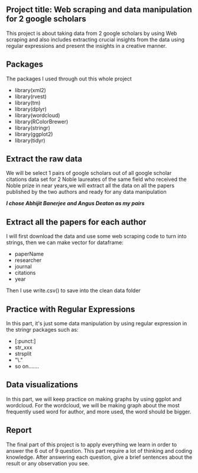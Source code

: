## Project title: Web scraping and data manipulation for 2 google scholars
This project is about taking data from 2 google scholars by using Web scraping and also includes extracting crucial insights from the data using regular expressions and present the insights in a creative manner.

## Packages 
The packages I used through out this whole project
 
 - library(xml2)
 - library(rvest)
 - library(tm)
 - library(dplyr)
 - library(wordcloud)
 - library(RColorBrewer)
 - library(stringr)
 - library(ggplot2)
 - library(tidyr)

## Extract the raw data
We will be select 1 pairs of google scholars out of all google scholar citations data set for 2 Noble laureates of the same field who received the Noble prize in near years,we will extract all the data on all the papers published by the two authors and ready for any data manipulation

***I chose Abhijit Banerjee and Angus Deaton as my pairs***

## Extract all the papers for each author
I will first download the data and use some web scraping code to turn into strings,
then we can make vector for dataframe:

 - paperName
 - researcher
 - journal
 - citations
 - year
 
 Then I use write.csv() to save into the clean data folder

## Practice with Regular Expressions
In this part, it's just some data manipulation by using regular expression in the stringr packages such as: 

 - [:punct:]
 - str_xxx
 - strsplit
 - "\\."
 - so on.......

## Data visualizations
In this part, we will keep practice on making graphs by using ggplot and wordcloud. For the wordcloud, we will be making graph about the most frequently used word for author, and more used, the word should be bigger.

## Report
The final part of this project is to apply everything we learn in order to answer the 6 out of 9 question. This part require a lot of thinking and coding knowledge. After answering each question, give a brief sentences about the result or any observation you see. 
